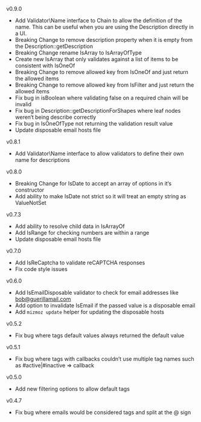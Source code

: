 
v0.9.0

- Add Validator\Name interface to Chain to allow the definition of the name. This can be useful
when you are using the Description directly in a UI.
- Breaking Change to remove description property when it is empty from the
Description::getDescription
- Breaking Change rename IsArray to IsArrayOfType
- Create new IsArray that only validates against a list of items to be consistent with IsOneOf
- Breaking Change to remove allowed key from IsOneOf and just return the allowed items
- Breaking Change to remove allowed key from IsFilter and just return the allowed items
- Fix bug in isBoolean where validating false on a required chain will be invalid
- Fix bug in Description::getDescriptionForShapes where leaf nodes weren‘t being describe correctly
- Fix bug in IsOneOfType not returning the validation result value
- Update disposable email hosts file

v0.8.1

- Add Validator\Name interface to allow validators to define their own name for descriptions

v0.8.0

- Breaking Change for IsDate to accept an array of options in it‘s constructor
- Add ability to make IsDate not strict so it will treat an empty string as ValueNotSet

v0.7.3

- Add ability to resolve child data in IsArrayOf
- Add IsRange for checking numbers are within a range
- Update disposable email hosts file

v0.7.0

- Add IsReCaptcha to validate reCAPTCHA responses
- Fix code style issues

v0.6.0

- Add IsEmailDisposable validator to check for email addresses like bob@guerillamail.com
- Add option to invalidate IsEmail if the passed value is a disposable email
- Add `mizmoz update` helper for updating the disposable hosts  

v0.5.2

- Fix bug where tags default values always returned the default value

v0.5.1

- Fix bug where tags with callbacks couldn’t use multiple tag names such as #active|#inactive => callback

v0.5.0

- Add new filtering options to allow default tags

v0.4.7

- Fix bug where emails would be considered tags and split at the @ sign